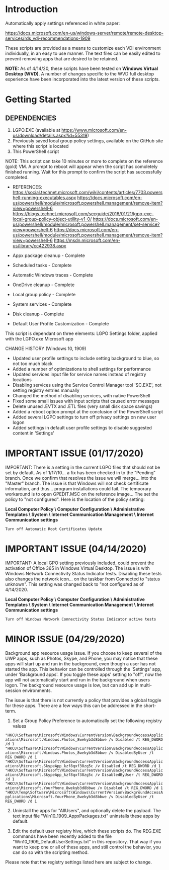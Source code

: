 # Introduction 
Automatically apply settings referenced in white paper:

https://docs.microsoft.com/en-us/windows-server/remote/remote-desktop-services/rds_vdi-recommendations-1909 

These scripts are provided as a means to customize each VDI environment individually, in an easy to use manner.  The text files can be easily edited to prevent removing apps that are desired to be retained.

**NOTE:** As of 4/14/20, these scripts have been tested on **Windows Virtual Desktop (WVD)**.  A number of changes specific to the WVD full desktop experience have been incorporated into the latest version of these scripts.

# Getting Started
 ## DEPENDENCIES
 1. LGPO.EXE (available at https://www.microsoft.com/en-us/download/details.aspx?id=55319)
 2. Previously saved local group policy settings, available on the GitHub site where this script is located
 3. This PowerShell script

NOTE: This script can take 10 minutes or more to complete on the reference (gold) VM. A prompt to reboot will appear when the script has comoletely finished running. Wait for this prompt to confirm the script has successfully completed.

- REFERENCES:
https://social.technet.microsoft.com/wiki/contents/articles/7703.powershell-running-executables.aspx
https://docs.microsoft.com/en-us/powershell/module/microsoft.powershell.management/remove-item?view=powershell-6
https://blogs.technet.microsoft.com/secguide/2016/01/21/lgpo-exe-local-group-policy-object-utility-v1-0/
https://docs.microsoft.com/en-us/powershell/module/microsoft.powershell.management/set-service?view=powershell-6
https://docs.microsoft.com/en-us/powershell/module/microsoft.powershell.management/remove-item?view=powershell-6
https://msdn.microsoft.com/en-us/library/cc422938.aspx

- Appx package cleanup                 - Complete
- Scheduled tasks                      - Complete
- Automatic Windows traces             - Complete
- OneDrive cleanup                     - Complete
- Local group policy                   - Complete
- System services                      - Complete
- Disk cleanup                         - Complete
- Default User Profile Customization   - Complete

This script is dependant on three elements:
LGPO Settings folder, applied with the LGPO.exe Microsoft app

CHANGE HISTORY (Windows 10, 1909)
- Updated user profile settings to include setting background to blue, so not too much black
- Added a number of optimizations to shell settings for performance
- Updated services input file for service names instead of registry locations
- Disabling services using the Service Control Manager tool 'SC.EXE', not setting registry entries manually
- Changed the method of disabling services, with native PowerShell
- Fixed some small issues with input scripts that caused error messages
- Delete unused .EVTX and .ETL files (very small disk space savings)
- Added a reboot option prompt at the conclusion of the PowerShell script
- Added several LGPO settings to turn off privacy settings on new user logon
- Added settings in default user profile settings to disable suggested content in 'Settings'

# IMPORTANT ISSUE (01/17/2020)
IMPORTANT: There is a setting in the current LGPO files that should not be set by default. As of 1/17/10...
a fix has been checked in to the "Pending" branch.  Once we confirm that resolves the issue we will merge...
into the "Master" branch.  The issue is that Windows will not check certificate information, and thus...
program installations could fail.  The temporary workaround is to open GPEDIT.MSC on the reference image...
The set the policy to "not configured".  Here is the location of the policy setting:

**Local Computer Policy \ Computer Configuration \ Administrative Templates \ System \ Internet Communication Management \ Internet Communication settings**

```
Turn off Automatic Root Certificates Update
```
# IMPORTANT ISSUE (04/14/2020)
IMPORTANT: A local GPO setting previously included, could prevent the activation of Office 365 in Windows Virtual Desktop.
The issue is with Windows Network Connectivity Status Indicator tests.  Disabling these tests also changes the network icon...
on the taskbar from Connected to "status unknown".  This setting was changed back to "not configured as of 4/14/2020.

**Local Computer Policy \ Computer Configuration \ Administrative Templates \ System \ Internet Communication Management \ Internet Communication settings**

```
Turn off Windows Network Connectivity Status Indicator active tests
```
# MINOR ISSUE (04/29/2020)
Background app resource usage issue.  If you choose to keep several of the UWP apps, such as Photos, Skype, and Phone, you may notice that these apps will start up and run in the background, even though a user has not started the app.  This behavior can be controlled through the 'Settings' app, under 'Background apps'.  If you toggle these apps' setting to "off", now the app will not automatically start and run in the background when users logon.  The background resource usage is low, but can add up in multi-session environments.

The issue is that there is not currently a policy that provides a global toggle for these apps.  There are a few ways this can be addressed in the short-term.

1. Set a Group Policy Preference to automatically set the following registry values

`"HKCU\Software\Microsoft\Windows\CurrentVersion\BackgroundAccessApplications\Microsoft.Windows.Photos_8wekyb3d8bbwe /v Disabled /t REG_DWORD /d 1`
`"HKCU\Software\Microsoft\Windows\CurrentVersion\BackgroundAccessApplications\Microsoft.Windows.Photos_8wekyb3d8bbwe /v DisabledByUser /t REG_DWORD /d 1`
`"HKCU\Software\Microsoft\Windows\CurrentVersion\BackgroundAccessApplications\Microsoft.SkypeApp_kzf8qxf38zg5c /v Disabled /t REG_DWORD /d 1`
`"HKCU\Software\Microsoft\Windows\CurrentVersion\BackgroundAccessApplications\Microsoft.SkypeApp_kzf8qxf38zg5c /v DisabledByUser /t REG_DWORD /d 1`
`"HKCU\Software\Microsoft\Windows\CurrentVersion\BackgroundAccessApplications\Microsoft.YourPhone_8wekyb3d8bbwe /v Disabled /t REG_DWORD /d 1`
`"HKCU\Temp\Software\Microsoft\Windows\CurrentVersion\BackgroundAccessApplications\Microsoft.YourPhone_8wekyb3d8bbwe /v DisabledByUser /t REG_DWORD /d 1`

2. Uninstall the apps for "AllUsers", and optionally delete the payload.  The text input file "Win10_1909_AppxPackages.txt" uninstalls these apps by default.

3. Edit the default user registry hive, which these scripts do.  The REG.EXE commands have been recently added to the file "Win10_1909_DefaultUserSettings.txt" in this repository.  That way if you want to keep one or all of these apps, and still control the behavior, you can do so with the scripting method.

Please note that the registry settings listed here are subject to change.

